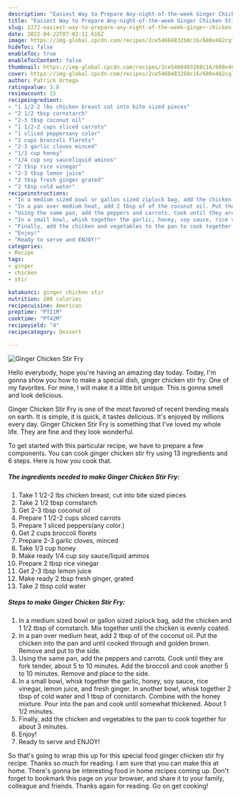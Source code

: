 ```yaml
---
description: "Easiest Way to Prepare Any-night-of-the-week Ginger Chicken Stir Fry"
title: "Easiest Way to Prepare Any-night-of-the-week Ginger Chicken Stir Fry"
slug: 2272-easiest-way-to-prepare-any-night-of-the-week-ginger-chicken-stir-fry
date: 2022-04-22T07:02:11.616Z
image: https://img-global.cpcdn.com/recipes/2ce5460483268c16/680x482cq70/ginger-chicken-stir-fry-recipe-main-photo.jpg
hideToc: false
enableToc: true
enableTocContent: false
thumbnail: https://img-global.cpcdn.com/recipes/2ce5460483268c16/680x482cq70/ginger-chicken-stir-fry-recipe-main-photo.jpg
cover: https://img-global.cpcdn.com/recipes/2ce5460483268c16/680x482cq70/ginger-chicken-stir-fry-recipe-main-photo.jpg
author: Patrick Ortega
ratingvalue: 3.8
reviewcount: 15
recipeingredient:
- "1 1/2-2 lbs chicken breast cut into bite sized pieces"
- "2 1/2 tbsp cornstarch"
- "2-3 tbsp coconut oil"
- "1 1/2-2 cups sliced carrots"
- "1 sliced peppersany color"
- "2 cups broccoli florets"
- "2-3 garlic cloves minced"
- "1/3 cup honey"
- "1/4 cup soy sauceliquid aminos"
- "2 tbsp rice vinegar"
- "2-3 tbsp lemon juice"
- "2 tbsp fresh ginger grated"
- "2 tbsp cold water"
recipeinstructions:
- "In a medium sized bowl or gallon sized ziplock bag, add the chicken and 1 1/2 tbsp of cornstarch. Mix together until the chicken is evenly coated."
- "In a pan over medium heat, add 2 tbsp of of the coconut oil. Put the chicken into the pan and until cooked through and golden brown. Remove and put to the side."
- "Using the same pan, add the peppers and carrots. Cook until they are fork tender, about 5 to 10 minutes. Add the broccoli and cook another 5 to 10 minutes. Remove and place to the side."
- "In a small bowl, whisk together the garlic, honey, soy sauce, rice vinegar, lemon juice, and fresh ginger. In another bowl, whisk together 2 tbsp of cold water and 1 tbsp of cornstarch. Combine with the honey mixture. Pour into the pan and cook until somewhat thickened. About 1 1/2 minutes."
- "Finally, add the chicken and vegetables to the pan to cook together for about 3 minutes."
- "Enjoy!"
- "Ready to serve and ENJOY!"
categories:
- Recipe
tags:
- ginger
- chicken
- stir

katakunci: ginger chicken stir 
nutrition: 208 calories
recipecuisine: American
preptime: "PT11M"
cooktime: "PT42M"
recipeyield: "4"
recipecategory: Dessert

---
```



![Ginger Chicken Stir Fry](https://img-global.cpcdn.com/recipes/2ce5460483268c16/680x482cq70/ginger-chicken-stir-fry-recipe-main-photo.jpg)

Hello everybody, hope you're having an amazing day today. Today, I'm gonna show you how to make a special dish, ginger chicken stir fry. One of my favorites. For mine, I will make it a little bit unique. This is gonna smell and look delicious.



Ginger Chicken Stir Fry is one of the most favored of recent trending meals on earth. It is simple, it is quick, it tastes delicious. It's enjoyed by millions every day. Ginger Chicken Stir Fry is something that I've loved my whole life. They are fine and they look wonderful.


To get started with this particular recipe, we have to prepare a few components. You can cook ginger chicken stir fry using 13 ingredients and 6 steps. Here is how you cook that.

<!--inarticleads1-->

##### The ingredients needed to make Ginger Chicken Stir Fry:

1. Take 1 1/2-2 lbs chicken breast, cut into bite sized pieces
1. Take 2 1/2 tbsp cornstarch
1. Get 2-3 tbsp coconut oil
1. Prepare 1 1/2-2 cups sliced carrots
1. Prepare 1 sliced peppers(any color.)
1. Get 2 cups broccoli florets
1. Prepare 2-3 garlic cloves, minced
1. Take 1/3 cup honey
1. Make ready 1/4 cup soy sauce/liquid aminos
1. Prepare 2 tbsp rice vinegar
1. Get 2-3 tbsp lemon juice
1. Make ready 2 tbsp fresh ginger, grated
1. Take 2 tbsp cold water




<!--inarticleads2-->

##### Steps to make Ginger Chicken Stir Fry:

1. In a medium sized bowl or gallon sized ziplock bag, add the chicken and 1 1/2 tbsp of cornstarch. Mix together until the chicken is evenly coated.
1. In a pan over medium heat, add 2 tbsp of of the coconut oil. Put the chicken into the pan and until cooked through and golden brown. Remove and put to the side.
1. Using the same pan, add the peppers and carrots. Cook until they are fork tender, about 5 to 10 minutes. Add the broccoli and cook another 5 to 10 minutes. Remove and place to the side.
1. In a small bowl, whisk together the garlic, honey, soy sauce, rice vinegar, lemon juice, and fresh ginger. In another bowl, whisk together 2 tbsp of cold water and 1 tbsp of cornstarch. Combine with the honey mixture. Pour into the pan and cook until somewhat thickened. About 1 1/2 minutes.
1. Finally, add the chicken and vegetables to the pan to cook together for about 3 minutes.
1. Enjoy!
1. Ready to serve and ENJOY!



So that's going to wrap this up for this special food ginger chicken stir fry recipe. Thanks so much for reading. I am sure that you can make this at home. There's gonna be interesting food in home recipes coming up. Don't forget to bookmark this page on your browser, and share it to your family, colleague and friends. Thanks again for reading. Go on get cooking!
